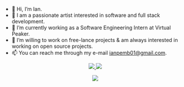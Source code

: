 - 👋 Hi, I’m Ian.
- 👀 I am a passionate artist interested in software and full stack development.
- 🌱 I’m currently working as a Software Engineering Intern at Virtual Peaker.
- 👯 I’m willing to work on free-lance projects & am always interested in working on open source projects.
- 📫 You can reach me through my e-mail [ianpemb01@gmail.com](mailto:ianpemb01@gmail.com).

<p align="center">
  <a href="https://www.linkedin.com/in/ian-pemberton1/">
    <img src="https://img.shields.io/badge/-LinkedIn-blue?style=flat-square&logo=Linkedin&logoColor=white&link=https://www.linkedin.com/in/ian-pemberton1/"/>
    <img href="https://hits.seeyoufarm.com"><img src="https://hits.seeyoufarm.com/api/count/incr/badge.svg?url=https%3A%2F%2Fgithub.com%2Fianpemb01&count_bg=%2379C83D&title_bg=%23555555&icon=&icon_color=%23E7E7E7&title=hits&edge_flat=false"/>
  </a>

<div align="center">
  <a href="https://github.com/ianpemb01/github-readme-stats">
    <img align="center" src="https://github-readme-stats.vercel.app/api/top-langs/?username=ianpemb01&layout=compact&langs_count=8&exclude_repo=refactored-telegram&theme=maroongold"/>
  </a>
<!---
ianpemb01/ianpemb01 is a ✨ special ✨ repository because its `README.md` (this file) appears on your GitHub profile.
You can click the Preview link to take a look at your changes.
--->
